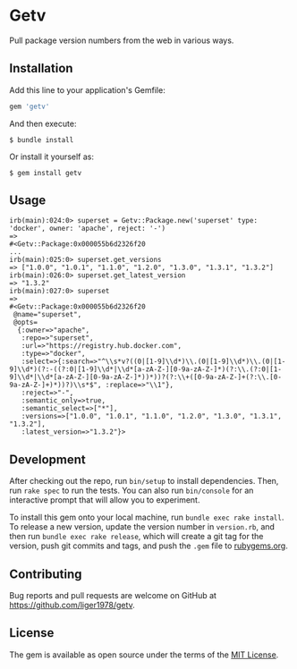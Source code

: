 # Getv

Pull package version numbers from the web in various ways.

## Installation

Add this line to your application's Gemfile:

```ruby
gem 'getv'
```

And then execute:

    $ bundle install

Or install it yourself as:

    $ gem install getv

## Usage

```
irb(main):024:0> superset = Getv::Package.new('superset' type: 'docker', owner: 'apache', reject: '-')
=>
#<Getv::Package:0x000055b6d2326f20
...
irb(main):025:0> superset.get_versions
=> ["1.0.0", "1.0.1", "1.1.0", "1.2.0", "1.3.0", "1.3.1", "1.3.2"]
irb(main):026:0> superset.get_latest_version
=> "1.3.2"
irb(main):027:0> superset
=>
#<Getv::Package:0x000055b6d2326f20
 @name="superset",
 @opts=
  {:owner=>"apache",
   :repo=>"superset",
   :url=>"https://registry.hub.docker.com",
   :type=>"docker",
   :select=>{:search=>"^\\s*v?((0|[1-9]\\d*)\\.(0|[1-9]\\d*)\\.(0|[1-9]\\d*)(?:-((?:0|[1-9]\\d*|\\d*[a-zA-Z-][0-9a-zA-Z-]*)(?:\\.(?:0|[1-9]\\d*|\\d*[a-zA-Z-][0-9a-zA-Z-]*))*))?(?:\\+([0-9a-zA-Z-]+(?:\\.[0-9a-zA-Z-]+)*))?)\\s*$", :replace=>"\\1"},
   :reject=>"-",
   :semantic_only=>true,
   :semantic_select=>["*"],
   :versions=>["1.0.0", "1.0.1", "1.1.0", "1.2.0", "1.3.0", "1.3.1", "1.3.2"],
   :latest_version=>"1.3.2"}>
```

## Development

After checking out the repo, run `bin/setup` to install dependencies. Then, run `rake spec` to run the tests. You can also run `bin/console` for an interactive prompt that will allow you to experiment.

To install this gem onto your local machine, run `bundle exec rake install`. To release a new version, update the version number in `version.rb`, and then run `bundle exec rake release`, which will create a git tag for the version, push git commits and tags, and push the `.gem` file to [rubygems.org](https://rubygems.org).

## Contributing

Bug reports and pull requests are welcome on GitHub at https://github.com/liger1978/getv.


## License

The gem is available as open source under the terms of the [MIT License](https://opensource.org/licenses/MIT).
